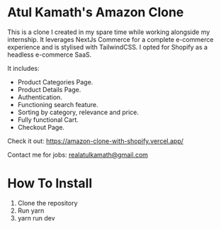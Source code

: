 # Atul Kamath's Amazon Clone

This is a clone I created in my spare time while working alongside my internship. It leverages NextJs Commerce
for a complete e-commerce experience and is stylised with TailwindCSS. I opted for Shopify as a headless e-commerce SaaS.

It includes:

* Product Categories Page.
* Product Details Page.
* Authentication.
* Functioning search feature.
* Sorting by category, relevance and price.
* Fully functional Cart.
* Checkout Page.

Check it out: https://amazon-clone-with-shopify.vercel.app/

Contact me for jobs: realatulkamath@gmail.com

# How To Install
1. Clone the repository
2. Run yarn
3. yarn run dev


